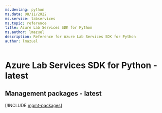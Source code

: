 ```yaml
---
ms.devlang: python
ms.data: 08/11/2022
ms.service: labservices
ms.topic: reference
title: Azure Lab Services SDK for Python
ms.author: lmazuel
description: Reference for Azure Lab Services SDK for Python
author: lmazuel
---
```

# Azure Lab Services SDK for Python - latest

## Management packages - latest
[!INCLUDE [mgmt-packages](lab-services-mgmt-index.md)]